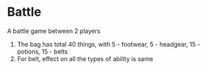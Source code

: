# Battle
A battle game between 2 players

1. The bag has total 40 things, with 5 - footwear, 5 - headgear, 15 - potions, 15 - belts
2. For belt, effect on all the types of ability is same
